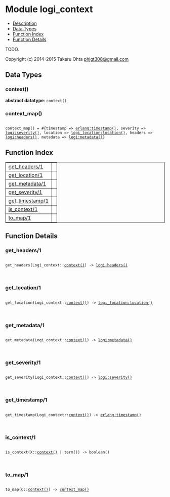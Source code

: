 

# Module logi_context #
* [Description](#description)
* [Data Types](#types)
* [Function Index](#index)
* [Function Details](#functions)

TODO.

Copyright (c) 2014-2015 Takeru Ohta <phjgt308@gmail.com>

<a name="types"></a>

## Data Types ##




### <a name="type-context">context()</a> ###


__abstract datatype__: `context()`




### <a name="type-context_map">context_map()</a> ###


<pre><code>
context_map() = #{timestamp =&gt; <a href="erlang.md#type-timestamp">erlang:timestamp()</a>, severity =&gt; <a href="logi.md#type-severity">logi:severity()</a>, location =&gt; <a href="logi_location.md#type-location">logi_location:location()</a>, headers =&gt; <a href="logi.md#type-headers">logi:headers()</a>, metadata =&gt; <a href="logi.md#type-metadata">logi:metadata()</a>}
</code></pre>

<a name="index"></a>

## Function Index ##


<table width="100%" border="1" cellspacing="0" cellpadding="2" summary="function index"><tr><td valign="top"><a href="#get_headers-1">get_headers/1</a></td><td></td></tr><tr><td valign="top"><a href="#get_location-1">get_location/1</a></td><td></td></tr><tr><td valign="top"><a href="#get_metadata-1">get_metadata/1</a></td><td></td></tr><tr><td valign="top"><a href="#get_severity-1">get_severity/1</a></td><td></td></tr><tr><td valign="top"><a href="#get_timestamp-1">get_timestamp/1</a></td><td></td></tr><tr><td valign="top"><a href="#is_context-1">is_context/1</a></td><td></td></tr><tr><td valign="top"><a href="#to_map-1">to_map/1</a></td><td></td></tr></table>


<a name="functions"></a>

## Function Details ##

<a name="get_headers-1"></a>

### get_headers/1 ###

<pre><code>
get_headers(Logi_context::<a href="#type-context">context()</a>) -&gt; <a href="logi.md#type-headers">logi:headers()</a>
</code></pre>
<br />

<a name="get_location-1"></a>

### get_location/1 ###

<pre><code>
get_location(Logi_context::<a href="#type-context">context()</a>) -&gt; <a href="logi_location.md#type-location">logi_location:location()</a>
</code></pre>
<br />

<a name="get_metadata-1"></a>

### get_metadata/1 ###

<pre><code>
get_metadata(Logi_context::<a href="#type-context">context()</a>) -&gt; <a href="logi.md#type-metadata">logi:metadata()</a>
</code></pre>
<br />

<a name="get_severity-1"></a>

### get_severity/1 ###

<pre><code>
get_severity(Logi_context::<a href="#type-context">context()</a>) -&gt; <a href="logi.md#type-severity">logi:severity()</a>
</code></pre>
<br />

<a name="get_timestamp-1"></a>

### get_timestamp/1 ###

<pre><code>
get_timestamp(Logi_context::<a href="#type-context">context()</a>) -&gt; <a href="erlang.md#type-timestamp">erlang:timestamp()</a>
</code></pre>
<br />

<a name="is_context-1"></a>

### is_context/1 ###

<pre><code>
is_context(X::<a href="#type-context">context()</a> | term()) -&gt; boolean()
</code></pre>
<br />

<a name="to_map-1"></a>

### to_map/1 ###

<pre><code>
to_map(C::<a href="#type-context">context()</a>) -&gt; <a href="#type-context_map">context_map()</a>
</code></pre>
<br />

